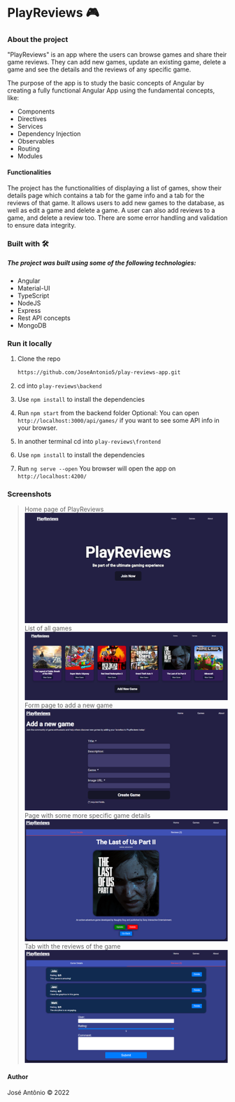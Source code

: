 # PlayReviews 🎮

### About the project

"PlayReviews" is an app where the users can browse games and share their game reviews. They can add new games, update an existing game, delete a game and see the details and the reviews of any specific game.

The purpose of the app is to study the basic concepts of Angular by creating a fully functional Angular App using the fundamental concepts, like:
- Components
- Directives
- Services
- Dependency Injection
- Observables
- Routing
- Modules

#### Functionalities

The project has the functionalities of displaying a list of games, show their details page which contains a tab for the game info and a tab for the reviews of that game. It allows users to add new games to the database, as well as edit a game and delete a game. A user can also add reviews to a game, and delete a review too. There are some error handling and validation to ensure data integrity.

### Built with 🛠️

##### The project was built using some of the following technologies:

- Angular
- Material-UI
- TypeScript
- NodeJS
- Express
- Rest API concepts
- MongoDB

### Run it locally

1. Clone the repo
   ```sh
   https://github.com/JoseAntonio5/play-reviews-app.git
   ```
2. cd into `play-reviews\backend`

3. Use `npm install` to install the dependencies

4. Run `npm start` from the backend folder
Optional: You can open `http://localhost:3000/api/games/` if you want to see some API info in your browser.

5. In another terminal cd into `play-reviews\frontend`

6. Use `npm install` to install the dependencies

7. Run `ng serve --open`
You browser will open the app on `http://localhost:4200/`

### Screenshots

> Home page of PlayReviews
![](imgs/home.png)
> List of all games
![](imgs/all_games.png)
> Form page to add a new game
![](imgs/new_game_form.png)
> Page with some more specific game details
![](imgs/game_details_page.png)
> Tab with the reviews of the game
![](imgs/reviews_tab.png)

#### Author
José Antônio ©️ 2022